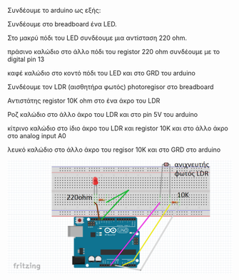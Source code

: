 Συνδέουμε το arduino ως εξής:

Συνδέουμε στο breadboard ένα LED.

Στο μακρύ πόδι του LED συνδέουμε μια αντίσταση 220 ohm.

πράσινο καλώδιο στο άλλο πόδι του registor 220 ohm  συνδέουμε με το digital pin 13

καφέ καλώδιο στο κοντό πόδι του LED και στο GRD του arduino

Συνδέουμε τον LDR (αισθητήρα φωτός) photoregisor στο breadboard

Αντιστάτης registor 10K ohm στο ένα άκρο του LDR

Ροζ καλώδιο στο άλλο άκρο του LDR και στο pin 5V του arduino

κίτρινο καλώδιο στο ίδιο άκρο του LDR και registor 10K και στο άλλο άκρο στο analog input A0

λευκό καλώδιο στο άλλο άκρο του  regisor 10K και στο GRD στο arduino


![ηλεκτρονικό σχέδιο φάρου](/assets/images/electronics.png)
